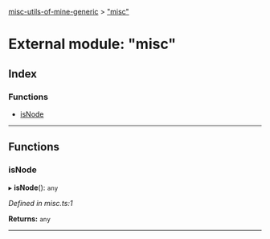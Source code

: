 [misc-utils-of-mine-generic](../README.md) > ["misc"](../modules/_misc_.md)

# External module: "misc"

## Index

### Functions

* [isNode](_misc_.md#isnode)

---

## Functions

<a id="isnode"></a>

###  isNode

▸ **isNode**(): `any`

*Defined in misc.ts:1*

**Returns:** `any`

___

